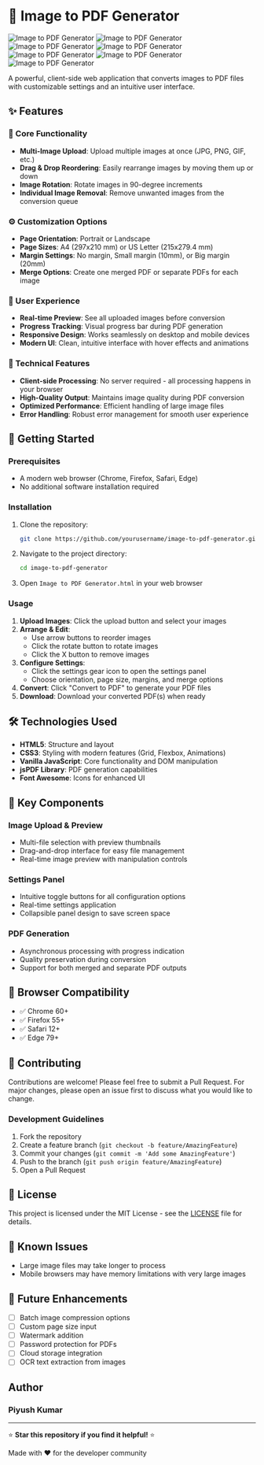# 📄 Image to PDF Generator

![Image to PDF Generator]()
![Image to PDF Generator]()
![Image to PDF Generator]()
![Image to PDF Generator]()
![Image to PDF Generator]()
![Image to PDF Generator]()
![Image to PDF Generator]()

A powerful, client-side web application that converts images to PDF files with customizable settings and an intuitive user interface.

## ✨ Features

### 🚀 Core Functionality
- **Multi-Image Upload**: Upload multiple images at once (JPG, PNG, GIF, etc.)
- **Drag & Drop Reordering**: Easily rearrange images by moving them up or down
- **Image Rotation**: Rotate images in 90-degree increments
- **Individual Image Removal**: Remove unwanted images from the conversion queue

### ⚙️ Customization Options
- **Page Orientation**: Portrait or Landscape
- **Page Sizes**: A4 (297x210 mm) or US Letter (215x279.4 mm)
- **Margin Settings**: No margin, Small margin (10mm), or Big margin (20mm)
- **Merge Options**: Create one merged PDF or separate PDFs for each image

### 🎨 User Experience
- **Real-time Preview**: See all uploaded images before conversion
- **Progress Tracking**: Visual progress bar during PDF generation
- **Responsive Design**: Works seamlessly on desktop and mobile devices
- **Modern UI**: Clean, intuitive interface with hover effects and animations

### 🔧 Technical Features
- **Client-side Processing**: No server required - all processing happens in your browser
- **High-Quality Output**: Maintains image quality during PDF conversion
- **Optimized Performance**: Efficient handling of large image files
- **Error Handling**: Robust error management for smooth user experience

## 🚀 Getting Started

### Prerequisites
- A modern web browser (Chrome, Firefox, Safari, Edge)
- No additional software installation required

### Installation
1. Clone the repository:
   ```bash
   git clone https://github.com/yourusername/image-to-pdf-generator.git
   ```
2. Navigate to the project directory:
   ```bash
   cd image-to-pdf-generator
   ```
3. Open `Image to PDF Generator.html` in your web browser

### Usage
1. **Upload Images**: Click the upload button and select your images
2. **Arrange & Edit**: 
   - Use arrow buttons to reorder images
   - Click the rotate button to rotate images
   - Click the X button to remove images
3. **Configure Settings**: 
   - Click the settings gear icon to open the settings panel
   - Choose orientation, page size, margins, and merge options
4. **Convert**: Click "Convert to PDF" to generate your PDF files
5. **Download**: Download your converted PDF(s) when ready

## 🛠️ Technologies Used

- **HTML5**: Structure and layout
- **CSS3**: Styling with modern features (Grid, Flexbox, Animations)
- **Vanilla JavaScript**: Core functionality and DOM manipulation
- **jsPDF Library**: PDF generation capabilities
- **Font Awesome**: Icons for enhanced UI

## 🎯 Key Components

### Image Upload & Preview
- Multi-file selection with preview thumbnails
- Drag-and-drop interface for easy file management
- Real-time image preview with manipulation controls

### Settings Panel
- Intuitive toggle buttons for all configuration options
- Real-time settings application
- Collapsible panel design to save screen space

### PDF Generation
- Asynchronous processing with progress indication
- Quality preservation during conversion
- Support for both merged and separate PDF outputs

## 🌟 Browser Compatibility

- ✅ Chrome 60+
- ✅ Firefox 55+
- ✅ Safari 12+
- ✅ Edge 79+

## 🤝 Contributing

Contributions are welcome! Please feel free to submit a Pull Request. For major changes, please open an issue first to discuss what you would like to change.

### Development Guidelines
1. Fork the repository
2. Create a feature branch (`git checkout -b feature/AmazingFeature`)
3. Commit your changes (`git commit -m 'Add some AmazingFeature'`)
4. Push to the branch (`git push origin feature/AmazingFeature`)
5. Open a Pull Request

## 📝 License

This project is licensed under the MIT License - see the [LICENSE](LICENSE) file for details.

## 🐛 Known Issues

- Large image files may take longer to process
- Mobile browsers may have memory limitations with very large images

## 🔮 Future Enhancements

- [ ] Batch image compression options
- [ ] Custom page size input
- [ ] Watermark addition
- [ ] Password protection for PDFs
- [ ] Cloud storage integration
- [ ] OCR text extraction from images

## Author

### Piyush Kumar
---

⭐ **Star this repository if you find it helpful!** ⭐

Made with ❤️ for the developer community
